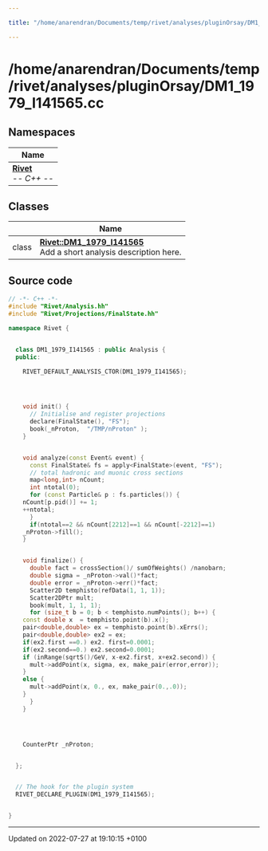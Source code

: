 ```yaml
---

title: "/home/anarendran/Documents/temp/rivet/analyses/pluginOrsay/DM1_1979_I141565.cc"

---
```


# /home/anarendran/Documents/temp/rivet/analyses/pluginOrsay/DM1_1979_I141565.cc



## Namespaces

| Name           |
| -------------- |
| **[Rivet](http://example.org/namespaces/namespacerivet/)** <br>-*- C++ -*-  |

## Classes

|                | Name           |
| -------------- | -------------- |
| class | **[Rivet::DM1_1979_I141565](http://example.org/classes/classrivet_1_1dm1__1979__i141565/)** <br>Add a short analysis description here.  |




## Source code

```cpp
// -*- C++ -*-
#include "Rivet/Analysis.hh"
#include "Rivet/Projections/FinalState.hh"

namespace Rivet {


  class DM1_1979_I141565 : public Analysis {
  public:

    RIVET_DEFAULT_ANALYSIS_CTOR(DM1_1979_I141565);




    void init() {
      // Initialise and register projections
      declare(FinalState(), "FS");
      book(_nProton,  "/TMP/nProton" );
    }


    void analyze(const Event& event) {
      const FinalState& fs = apply<FinalState>(event, "FS");
      // total hadronic and muonic cross sections
      map<long,int> nCount;
      int ntotal(0);
      for (const Particle& p : fs.particles()) {
    nCount[p.pid()] += 1;
    ++ntotal;
      }
      if(ntotal==2 && nCount[2212]==1 && nCount[-2212]==1)
    _nProton->fill();
    }


    void finalize() {
      double fact = crossSection()/ sumOfWeights() /nanobarn;
      double sigma = _nProton->val()*fact;
      double error = _nProton->err()*fact;
      Scatter2D temphisto(refData(1, 1, 1));
      Scatter2DPtr mult;
      book(mult, 1, 1, 1);
      for (size_t b = 0; b < temphisto.numPoints(); b++) {
    const double x  = temphisto.point(b).x();
    pair<double,double> ex = temphisto.point(b).xErrs();
    pair<double,double> ex2 = ex;
    if(ex2.first ==0.) ex2. first=0.0001;
    if(ex2.second==0.) ex2.second=0.0001;
    if (inRange(sqrtS()/GeV, x-ex2.first, x+ex2.second)) {
      mult->addPoint(x, sigma, ex, make_pair(error,error));
    }
    else {
      mult->addPoint(x, 0., ex, make_pair(0.,.0));
    }
      }
    }




    CounterPtr _nProton;


  };


  // The hook for the plugin system
  RIVET_DECLARE_PLUGIN(DM1_1979_I141565);


}
```


-------------------------------

Updated on 2022-07-27 at 19:10:15 +0100
